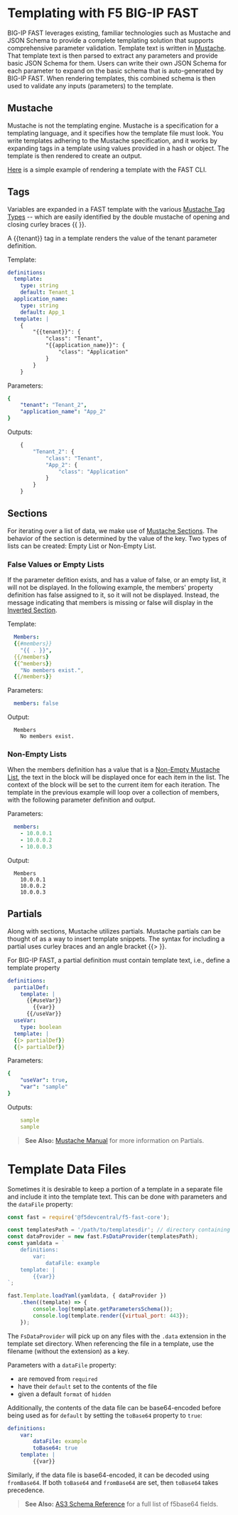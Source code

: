 # Templating with F5 BIG-IP FAST

BIG-IP FAST leverages existing, familiar technologies such as Mustache and JSON Schema to provide a complete templating solution that supports comprehensive parameter validation. 
Template text is written in [Mustache](https://mustache.github.io/mustache.5.html). 
That template text is then parsed to extract any parameters and provide basic JSON Schema for them. 
Users can write their own JSON Schema for each parameter to expand on the basic schema that is auto-generated by BIG-IP FAST. 
When rendering templates, this combined schema is then used to validate any inputs (parameters) to the template.

## Mustache
Mustache is not the templating engine.
Mustache is a specification for a templating language, and it specifies how the template file must look. 
You write templates adhering to the Mustache specification, and it works by expanding tags in a template using values provided in a hash or object. 
The template is then rendered to create an output.

[Here](getting_started.md#cli) is a simple example of rendering a template with the FAST CLI.

## Tags
Variables are expanded in a FAST template with the various [Mustache Tag Types](https://mustache.github.io/mustache.5.html#TAG-TYPES) -- which are easily identified by the double mustache of opening and closing curley braces {{ }}. 

A {{tenant}} tag in a template renders the value of the tenant parameter definition.

Template:
```yaml
definitions:
  template:
    type: string
    default: Tenant_1
  application_name:
    type: string
    default: App_1
  template: |
    {
        "{{tenant}}": {
            "class": "Tenant",
            "{{application_name}}": {
                "class": "Application"
            }
        }
    }
```

Parameters:
```yaml
{
    "tenant": "Tenant_2",
    "application_name": "App_2"
}
```

Outputs:
```javascript
    {
        "Tenant_2": {
            "class": "Tenant",
            "App_2": {
                "class": "Application"
            }
        }
    }
```

## Sections
For iterating over a list of data, we make use of [Mustache Sections](https://mustache.github.io/mustache.5.html#Sections).
The behavior of the section is determined by the value of the key.
Two types of lists can be created: Empty List or Non-Empty List.

### False Values or Empty Lists

If the parameter defition exists, and has a value of false, or an empty list, it will not be displayed. 
In the following example, the members' property definition has false assigned to it, so it will not be displayed.
Instead, the message indicating that members is missing or false will display in the [Inverted Section](https://mustache.github.io/mustache.5.html#Inverted-Sections).

Template:
```yaml
  Members:
  {{#members}} 
    "{{ . }}",
  {{/members}
  {{^members}}
    "No members exist.",
  {{/members}}
```

Parameters:
```yaml
  members: false
```

Output:
```
  Members
    No members exist.
```

### Non-Empty Lists
When the members definition has a value that is a [Non-Empty Mustache List](https://mustache.github.io/mustache.5.html#Sections), the text in the block will be displayed once for each item in the list. 
The context of the block will be set to the current item for each iteration. 
The template in the previous example will loop over a collection of members, with the following parameter definition and output.

Parameters:
```yaml
  members: 
    - 10.0.0.1
    - 10.0.0.2
    - 10.0.0.3
```

Output:
```
  Members
    10.0.0.1
    10.0.0.2
    10.0.0.3
```


## Partials
Along with sections, Mustache utilizes partials. 
Mustache partials can be thought of as a way to insert template snippets. 
The syntax for including a partial uses curley braces and an angle bracket {{> }}.

For BIG-IP FAST, a partial definition must contain template text, i.e., define a template property
```yaml
definitions:
  partialDef:
    template: |
      {{#useVar}}
        {{var}}
      {{/useVar}}
  useVar:
    type: boolean
  template: |
  {{> partialDef}}
  {{> partialDef}}
```

Parameters:
```yaml
{
    "useVar": true,
    "var": "sample"
}
```

Outputs:
```yaml
    sample
    sample
```

> **See Also:** [Mustache Manual](https://mustache.github.io/mustache.5.html) for more information on Partials.


# Template Data Files

Sometimes it is desirable to keep a portion of a template in a separate file and include it into the template text.
This can be done with parameters and the `dataFile` property:

```javascript
const fast = require('@f5devcentral/f5-fast-core');

const templatesPath = '/path/to/templatesdir'; // directory containing example.data
const dataProvider = new fast.FsDataProvider(templatesPath);
const yamldata = `
    definitions:
        var:
            dataFile: example
    template: |
        {{var}}
`;

fast.Template.loadYaml(yamldata, { dataProvider })
    .then((template) => {
        console.log(template.getParametersSchema());
        console.log(template.render({virtual_port: 443});
    });
```
The `FsDataProvider` will pick up on any files with the `.data` extension in the template set directory.
When referencing the file in a template, use the filename (without the extension) as a key.

Parameters with a `dataFile` property:

* are removed from `required`
* have their `default` set to the contents of the file
* given a default `format` of `hidden`

Additionally, the contents of the data file can be base64-encoded before being used as for `default` by setting the `toBase64` property to `true`:

```yaml
definitions:
    var:
        dataFile: example
        toBase64: true
    template: |
        {{var}}
```

Similarly, if the data file is base64-encoded, it can be decoded using `fromBase64`.
If both `toBase64` and `fromBase64` are set, then `toBase64` takes precedence.

> **See Also:** [AS3 Schema Reference](https://clouddocs.f5.com/products/extensions/f5-appsvcs-extension/latest/refguide/schema-reference.html) for a full list of f5base64 fields.
